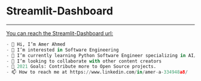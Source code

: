 # Streamlit-Dashboard

--- 
[You can reach the Streamlit-Dashboard url:](https://amerahmed-streamlit-dashboard-main-t6p6ft.streamlit.app)

```python
- 👋 Hi, I’m Amer Ahmed
- 👀 I’m interested in Software Engineering 
- 🌱 I’m currently learning Python Software Engineer specializing in AI/ML & Data Science
- 👯 I’m looking to collaborate with other content creators
- 🥅 2021 Goals: Contribute more to Open Source projects.
- 📫 How to reach me at https://www.linkedin.com/in/amer-a-334948a8/

```